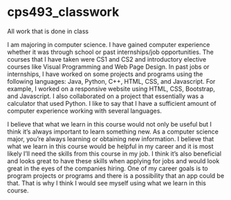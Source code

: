 # cps493_classwork
All work that is done in class

I am majoring in computer science. I have gained computer experience whether it was through school or past internships/job opportunities. The courses that I have taken were CS1 and CS2 and introductory elective courses like Visual Programming and Web Page Design. In past jobs or internships, I have worked on some projects and programs using the following languages: Java, Python, C++, HTML, CSS, and Javascript. For example, I worked on a responsive website using HTML, CSS, Bootstrap, and Javascript. I also collaborated on a project that essentially was a calculator that used Python. I like to say that I have a sufficient amount of computer experience working with several languages. 

I believe that what we learn in this course would not only be useful but I think it’s always important to learn something new. As a computer science major, you’re always learning or obtaining new information. I believe that what we learn in this course would be helpful in my career and it is most likely I’ll need the skills from this course in my job. I think it’s also beneficial and looks great to have these skills when applying for jobs and would look great in the eyes of the companies hiring. One of my career goals is to program projects or programs and there is a possibility that an app could be that. That is why I think I would see myself using what we learn in this course. 
